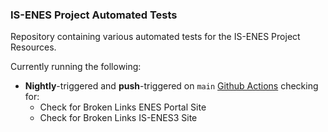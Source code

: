 ### IS-ENES Project Automated Tests

Repository containing various automated tests for the IS-ENES Project Resources.

Currently running the following:
- **Nightly**-triggered and **push**-triggered on `main` [Github Actions](https://github.com/IS-ENES3/Tests/actions) checking for:
  - Check for Broken Links ENES Portal Site
  - Check for Broken Links IS-ENES3 Site
